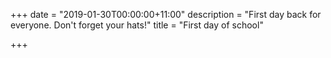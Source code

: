 +++
date = "2019-01-30T00:00:00+11:00"
description = "First day back for everyone.  Don't forget your hats!"
title = "First day of school"

+++
